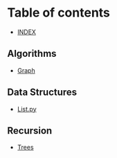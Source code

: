 # Table of contents

* [INDEX](README.md)

## Algorithms

* [Graph](algorithms/graph.md)

## Data Structures

* [List.py](data-structures/list.py.md)

## Recursion

* [Trees](recursion/trees.md)

